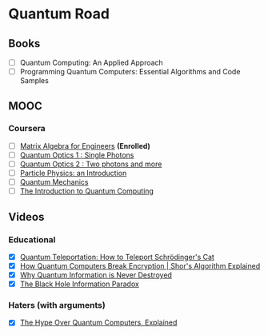 # Quantum Road

## Books

- [ ] Quantum Computing: An Applied Approach
- [ ] Programming Quantum Computers: Essential Algorithms and Code Samples

## MOOC

### Coursera

- [ ] [Matrix Algebra for Engineers](https://www.coursera.org/learn/matrix-algebra-engineers) **(Enrolled)**
- [ ] [Quantum Optics 1 : Single Photons](https://www.coursera.org/learn/quantum-optics-single-photon)
- [ ] [Quantum Optics 2 : Two photons and more](https://www.coursera.org/learn/quantum-optics-two-photons)
- [ ] [Particle Physics: an Introduction](https://www.coursera.org/learn/particle-physics)
- [ ] [Quantum Mechanics](https://www.coursera.org/learn/quantum-mechanics)
- [ ] [The Introduction to Quantum Computing](https://www.coursera.org/learn/quantum-computing-algorithms)

## Videos

### Educational

- [x] [Quantum Teleportation: How to Teleport Schrödinger's Cat](https://www.youtube.com/watch?v=DxQK1WDYI_k)
- [x] [How Quantum Computers Break Encryption | Shor's Algorithm Explained](https://www.youtube.com/watch?v=lvTqbM5Dq4Q)
- [x] [Why Quantum Information is Never Destroyed](https://www.youtube.com/watch?v=HF-9Dy6iB_4)
- [x] [The Black Hole Information Paradox](https://www.youtube.com/watch?v=9XkHBmE-N34)

### Haters (with arguments)

- [x] [The Hype Over Quantum Computers, Explained](https://www.youtube.com/watch?v=u1XXjWr5frE)
